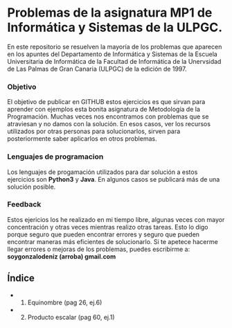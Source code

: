 # Problemas de la asignatura MP1 de Informática y Sistemas de la ULPGC.
En este repositorio se resuelven la mayoría de los problemas que aparecen en los apuntes del Departamento de Informática y Sistemas de la Escuela Universitaria de Informática de la Facultad de Informática de la Unervsidad de Las Palmas de Gran Canaria (ULPGC) de la edición de 1997. 

### Objetivo
El objetivo de publicar en GITHUB estos ejercicios es que sirvan para aprender con ejemplos esta bonita asignatura de Metodología de la Programación. Muchas veces nos encontramos con problemas que se atraviesan y no damos con la solución. En esos casos, ver los recursos utilizados por otras personas para solucionarlos, sirven  para posteriormente saber aplicarlos en otros problemas.

### Lenguajes de programacion
Los lenguajes de progamación utilizados para dar solución a estos ejercicios son **Python3** y **Java**. En algunos casos se publicará más de una solución posible.

### Feedback
Estos ejericios los he realizado en mi tiempo libre, algunas veces con mayor concentración y otras veces mientras realizo otras tareas. Esto lo digo porque seguro que pueden encontrar errores y seguro que pueden encontrar maneras más eficientes de solucionarlo. Si te apetece hacerme llegar errores o mejoras de los problemas, puedes escribirme a: **soygonzalodeniz (arroba) gmail.com**

## Índice

* 01. Equinombre  (pag 26, ej.6)
* 02. Producto escalar  (pag 60, ej.1)